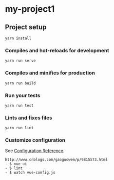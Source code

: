 # my-project1

## Project setup
```
yarn install
```

### Compiles and hot-reloads for development
```
yarn run serve
```

### Compiles and minifies for production
```
yarn run build
```

### Run your tests
```
yarn run test
```

### Lints and fixes files
```
yarn run lint
```

### Customize configuration
See [Configuration Reference](https://cli.vuejs.org/config/).

```
http://www.cnblogs.com/gaoguowen/p/9815573.html
- $ vue ui
- $ lint
- $ watch vue-config.js
```